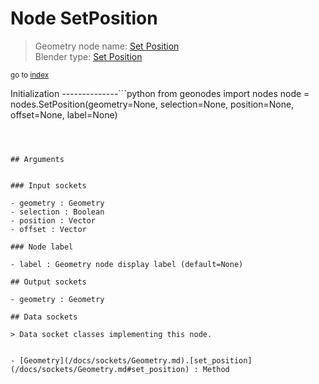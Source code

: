 
# Node SetPosition

> Geometry node name: [Set Position](https://docs.blender.org/manual/en/latest/modeling/geometry_nodes/geometry/set_position.html)<br>
  Blender type: [Set Position](https://docs.blender.org/api/current/bpy.types.GeometryNodeSetPosition.html)
  
<sub>go to [index](/docs/index.md)</sub>

Initialization
--------------```python
from geonodes import nodes
node = nodes.SetPosition(geometry=None, selection=None, position=None, offset=None, label=None)
```



## Arguments


### Input sockets

- geometry : Geometry
- selection : Boolean
- position : Vector
- offset : Vector

### Node label

- label : Geometry node display label (default=None)

## Output sockets

- geometry : Geometry

## Data sockets

> Data socket classes implementing this node.
  
  
- [Geometry](/docs/sockets/Geometry.md).[set_position](/docs/sockets/Geometry.md#set_position) : Method
  

